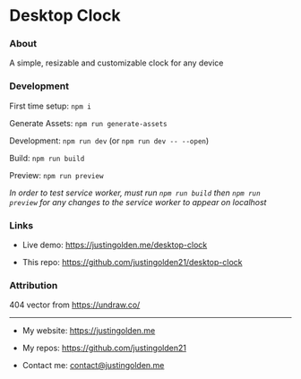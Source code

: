 # Desktop Clock

### About

A simple, resizable and customizable clock for any device

### Development

First time setup: `npm i`

Generate Assets: `npm run generate-assets`

Development: `npm run dev` (or `npm run dev -- --open`)

Build: `npm run build`

Preview: `npm run preview`

_In order to test service worker, must run `npm run build` then `npm run preview` for any changes to the service worker to appear on localhost_

### Links

- Live demo: https://justingolden.me/desktop-clock

- This repo: https://github.com/justingolden21/desktop-clock

### Attribution

404 vector from https://undraw.co/

<hr>

- My website: https://justingolden.me

- My repos: https://github.com/justingolden21

- Contact me: contact@justingolden.me
